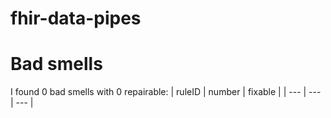 # fhir-data-pipes 
 
# Bad smells
I found 0 bad smells with 0 repairable:
| ruleID | number | fixable |
| --- | --- | --- |

